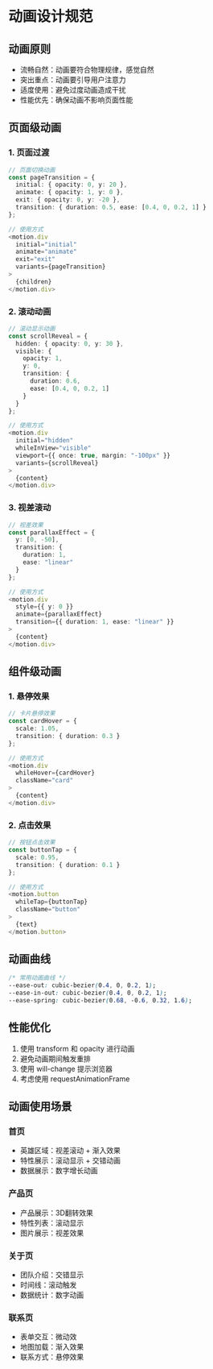 # 动画设计规范

## 动画原则

- 流畅自然：动画要符合物理规律，感觉自然
- 突出重点：动画要引导用户注意力
- 适度使用：避免过度动画造成干扰
- 性能优先：确保动画不影响页面性能

## 页面级动画

### 1. 页面过渡

```typescript
// 页面切换动画
const pageTransition = {
  initial: { opacity: 0, y: 20 },
  animate: { opacity: 1, y: 0 },
  exit: { opacity: 0, y: -20 },
  transition: { duration: 0.5, ease: [0.4, 0, 0.2, 1] }
};

// 使用方式
<motion.div
  initial="initial"
  animate="animate"
  exit="exit"
  variants={pageTransition}
>
  {children}
</motion.div>
```

### 2. 滚动动画

```typescript
// 滚动显示动画
const scrollReveal = {
  hidden: { opacity: 0, y: 30 },
  visible: {
    opacity: 1,
    y: 0,
    transition: {
      duration: 0.6,
      ease: [0.4, 0, 0.2, 1]
    }
  }
};

// 使用方式
<motion.div
  initial="hidden"
  whileInView="visible"
  viewport={{ once: true, margin: "-100px" }}
  variants={scrollReveal}
>
  {content}
</motion.div>
```

### 3. 视差滚动

```typescript
// 视差效果
const parallaxEffect = {
  y: [0, -50],
  transition: {
    duration: 1,
    ease: "linear"
  }
};

// 使用方式
<motion.div
  style={{ y: 0 }}
  animate={parallaxEffect}
  transition={{ duration: 1, ease: "linear" }}
>
  {content}
</motion.div>
```

## 组件级动画

### 1. 悬停效果

```typescript
// 卡片悬停效果
const cardHover = {
  scale: 1.05,
  transition: { duration: 0.3 }
};

// 使用方式
<motion.div
  whileHover={cardHover}
  className="card"
>
  {content}
</motion.div>
```

### 2. 点击效果

```typescript
// 按钮点击效果
const buttonTap = {
  scale: 0.95,
  transition: { duration: 0.1 }
};

// 使用方式
<motion.button
  whileTap={buttonTap}
  className="button"
>
  {text}
</motion.button>
```

## 动画曲线

```css
/* 常用动画曲线 */
--ease-out: cubic-bezier(0.4, 0, 0.2, 1);
--ease-in-out: cubic-bezier(0.4, 0, 0.2, 1);
--ease-spring: cubic-bezier(0.68, -0.6, 0.32, 1.6);
```

## 性能优化

1. 使用 transform 和 opacity 进行动画
2. 避免动画期间触发重排
3. 使用 will-change 提示浏览器
4. 考虑使用 requestAnimationFrame

## 动画使用场景

### 首页

- 英雄区域：视差滚动 + 渐入效果
- 特性展示：滚动显示 + 交错动画
- 数据展示：数字增长动画

### 产品页

- 产品展示：3D翻转效果
- 特性列表：滚动显示
- 图片展示：视差效果

### 关于页

- 团队介绍：交错显示
- 时间线：滚动触发
- 数据统计：数字动画

### 联系页

- 表单交互：微动效
- 地图加载：渐入效果
- 联系方式：悬停效果
